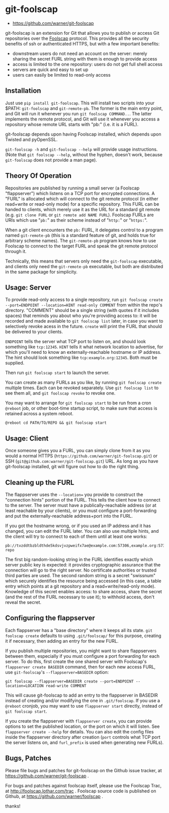 git-foolscap
============

* https://github.com/warner/git-foolscap

git-foolscap is an extension for Git that allows you to publish or access Git repositories over the [Foolscap](http://foolscap.lothar.com/trac) protocol. This provides all the security benefits of ssh or authenticated HTTPS, but with a few important benefits:

* downstream users do not need an account on the server: merely sharing the secret FURL string with them is enough to provide access
* access is limited to the one repository: users do not get full shell access
* servers are quick and easy to set up
* users can easily be limited to read-only access

## Installation

Just use `pip install git-foolscap`. This will install two scripts into your $PATH: `git-foolscap` and `git-remote-pb`. The former is the main entry point, and Git will run it whenever you run `git foolscap COMMAND..`. The latter implements the remote protocol, and Git will use it whenever you access a repository whose remote URL starts with "pb:" (i.e. it is a FURL).

git-foolscap depends upon having Foolscap installed, which depends upon Twisted and pyOpenSSL.

`git-foolscap -h` and `git-foolscap --help` will provide usage instructions. (Note that `git foolscap --help`, without the hyphen, doesn't work, because `git-foolscap` does not provide a man page).

## Theory Of Operation

Repositories are published by running a small server (a Foolscap "flappserver") which listens on a TCP port for encrypted connections. A "FURL" is allocated which will connect to the git remote protocol (in either read+write or read-only mode) for a specific repository. This FURL can be handed to clients, which merely use it as the URL for a standard git remote (e.g. `git clone FURL` or `git remote add NAME FURL`). Foolscap FURLs are URIs which use "`pb:`" as their scheme instead of "`http:`" or "`https:`".

When a git client encounters the `pb:` FURL, it delegates control to a program named `git-remote-pb` (this is a standard feature of git, and holds true for arbitrary scheme names). The `git-remote-pb` program knows how to use Foolscap to connect to the target FURL and speak the git remote protocol through it.

Technically, this means that servers only need the `git-foolscap` executable, and clients only need the `git-remote-pb` executable, but both are distributed in the same package for simplicity.

## Usage: Server

To provide read-only access to a single repository, run `git foolscap create --port=ENDPOINT --location=HINT read-only COMMENT` from within the repo's directory. "COMMENT" should be a single string (with quotes if it includes spaces) that reminds you about who you're providing access to: it will be recorded and made available to `git foolscap list` later, in case you want to selectively revoke acess in the future. `create` will print the FURL that should be delivered to your clients.

`ENDPOINT` tells the server what TCP port to listen on, and should look something like `tcp:12345`. `HINT` tells it what network location to advertise, for which you'll need to know an externally-reachable hostname or IP address. The hint should look something like `tcp:example.org:12345`. Both must be supplied.

Then run `git foolscap start` to launch the server.

You can create as many FURLs as you like, by running `git foolscap create` multiple times. Each can be revoked separately. Use `git foolscap list` to see them all, and `git foolscap revoke` to revoke one.

You may want to arrange for `git foolscap start` to be run from a cron `@reboot` job, or other boot-time startup script, to make sure that access is retained across a system reboot.

    @reboot cd PATH/TO/REPO && git foolscap start

## Usage: Client

Once someone gives you a FURL, you can simply clone from it as you would a normal HTTPS (`https://github.com/warner/git-foolscap.git`) or SSH (`git@github.com:warner/git-foolscap.git`) URL. As long as you have git-foolscap installed, git will figure out how to do the right thing.

## Cleaning up the FURL

The flappserver uses the `--location=` you provide to construct the "connection hints" portion of the FURL. This tells the client how to connect to the server. The server must have a publically-reachable address (or at least reachable by your clients), or you must configure a port-forwarding and put the externally-reachable address+port into the FURL.

If you got the hostname wrong, or if you used an IP address and it has changed, you can edit the FURL later. You can also use multiple hints, and the client will try to connect to each of them until at least one works:

    pb://tvzddtbzbldthde5kdsvjvzpweifx7ae@example.com:57306,example.org:57306/jmxpcs6lsmgtuzdomxbgtfcmhgfmfbpc/my-repo

The first big random-looking string in the FURL identifies exactly which server public key is expected: it provides cryptographic assurance that the connection will go to the right server. No certificate authorities or trusted third parties are used. The second random string is a secret "swissnum" which securely identifies the resource being accessed (in this case, a table entry which points at a git repository and a read+write/read-only mode). Knowledge of this secret enables access: to share access, share the secret (and the rest of the FURL necessary to use it); to withhold access, don't reveal the secret.

## Configuring the flappserver

Each flappserver has a "base directory" where it keeps all its state. `git foolscap create` defaults to using `.git/foolscap/` for this purpose, creating it if necessary, then adding an entry for the new FURL.

If you publish multiple repositories, you might want to share flappservers between them, especially if you must configure a port forwarding for each server. To do this, first create the one shared server with Foolscap's `flappserver create BASEDIR` command, then for each new access FURL, use `git-foolscap`'s `--flappserver=BASEDIR` option:

    git foolscap --flappserver=BASEDIR create --port=ENDPOINT --location=LOCATION read-write COMMENT

This will cause git-foolscap to add an entry to the flappserver in BASEDIR instead of creating and/or modifying the one in `.git/foolscap`. If you use a `@reboot` cronjob, you may want to use `flappserver start` directly, instead of `git foolscap start`.

If you create the flappserver with `flappserver create`, you can provide options to set the published location, or the port on which it will listen. See `flappserver create --help` for details. You can also edit the config files inside the flappserver directory after creation (`port` controls what TCP port the server listens on, and `furl_prefix` is used when generating new FURLs).

## Bugs, Patches

Please file bugs and patches for git-foolscap on the Github issue tracker, at https://github.com/warner/git-foolscap .

For bugs and patches against foolscap itself, please use the Foolscap Trac, at http://foolscap.lothar.com/trac . Foolscap source code is published on Github, at https://github.com/warner/foolscap .

thanks!
